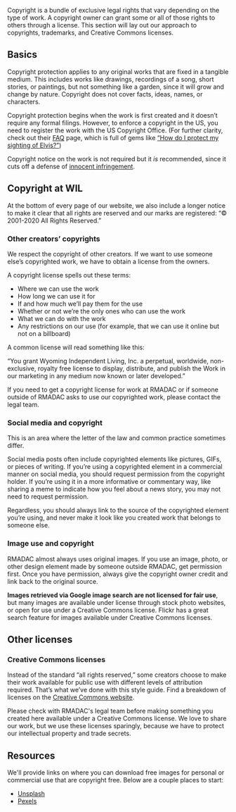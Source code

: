 Copyright is a bundle of exclusive legal rights that vary depending on the type of work. A copyright owner can grant some or all of those rights to others through a license. This section will lay out our approach to copyrights, trademarks, and Creative Commons licenses.

## Basics

Copyright protection applies to any original works that are fixed in a tangible medium. This includes works like drawings, recordings of a song, short stories, or paintings, but not something like a garden, since it will grow and change by nature. Copyright does not cover facts, ideas, names, or characters.

Copyright protection begins when the work is first created and it doesn’t require any formal filings. However, to enforce a copyright in the US, you need to register the work with the US Copyright Office. (For further clarity, check out their [FAQ](http://www.copyright.gov/help/faq/) page, which is full of gems like [“How do I protect my sighting of Elvis?”](http://copyright.gov/help/faq/faq-protect.html#elvis))

Copyright notice on the work is not required but it _is_ recommended, since it cuts off a defense of [innocent infringement](https://www.law.cornell.edu/uscode/text/17/401).

## Copyright at WIL

At the bottom of every page of our website, we also include a longer notice to make it clear that all rights are reserved and our marks are registered: “&copy; 2001-2020 All Rights Reserved.”

### Other creators’ copyrights

We respect the copyright of other creators. If we want to use someone else’s copyrighted work, we have to obtain a license from the owners.

A copyright license spells out these terms:

- Where we can use the work
- How long we can use it for
- If and how much we’ll pay them for the use
- Whether or not we’re the only ones who can use the work
- What we can do with the work
- Any restrictions on our use (for example, that we can use it online but not on a billboard)

A common license will read something like this:

“You grant Wyoming Independent Living, Inc. a perpetual, worldwide, non-exclusive, royalty free license to display, distribute, and publish the Work in our marketing in any medium now known or later developed.”

If you need to get a copyright license for work at RMADAC or if someone outside of RMADAC asks to use our copyrighted work, please contact the legal team.

### Social media and copyright

This is an area where the letter of the law and common practice sometimes differ.

Social media posts often include copyrighted elements like pictures, GIFs, or pieces of writing. If you’re using a copyrighted element in a commercial manner on social media, you should request permission from the copyright holder. If you’re using it in a more informative or commentary way, like sharing a meme to indicate how you feel about a news story, you may not need to request permission.

Regardless, you should always link to the source of the copyrighted element you’re using, and never make it look like you created work that belongs to someone else.

### Image use and copyright

RMADAC almost always uses original images. If you use an image, photo, or other design element made by someone outside RMADAC, get permission first. Once you have permission, always give the copyright owner credit and link back to the original source.

**Images retrieved via Google image search are not licensed for fair use**, but many images are available under license through stock photo websites, or open for use under a Creative Commons license. Flickr has a great search feature for images available under Creative Commons licenses.

## Other licenses

### Creative Commons licenses

Instead of the standard “all rights reserved,” some creators choose to make their work available for public use with different levels of attribution required. That’s what we’ve done with this style guide. Find a breakdown of licenses on the [Creative Commons website](https://creativecommons.org/licenses/).

Please check with RMADAC's legal team before making something you created here available under a Creative Commons license. We love to share our work, but we use these licenses sparingly, because we have to protect our intellectual property and trade secrets.

## Resources

We'll provide links on where you can download free images for personal or commercial use that are copyright free. Below are a couple places to start:

* [Unsplash](https://unsplash.com)
* [Pexels](https://pexels.com)